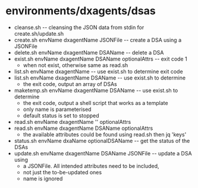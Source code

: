 # environments/dxagents/dsas
* cleanse.sh -- cleansing the JSON data from stdin for create.sh/update.sh
* create.sh envName dxagentName JSONFile -- create a DSA using a JSONFile
* delete.sh envName dxagentName DSAName -- delete a DSA
* exist.sh envName dxagentName DSAName optionalAttrs -- exit code 1
	* when not exist, otherwise same as read.sh
* list.sh envName dxagentName -- use exist.sh to determine exit code
* list.sh envName dxagentName DSAName -- use exist.sh to determine
	* the exit code, output an array of DSAs
* maketemp.sh envName dxagentName DSAName -- use exist.sh to determine
	* the exit code, output a shell script that works as a template
	* only name is parameterised
	* default status is set to stopped
* read.sh envName dxagentName '' optionalAttrs
* read.sh envName dxagentName DSAName optionalAttrs
	* the available attributes could be found using read.sh then jq 'keys'
* status.sh envName dxaName optionalDSAName -- get the status of the DSAs
* update.sh envName dxagentName DSAName JSONFile -- update a DSA using
	* a JSONFile. All intended attributes need to be included,
	* not just the to-be-updated ones
	* name is ignored

